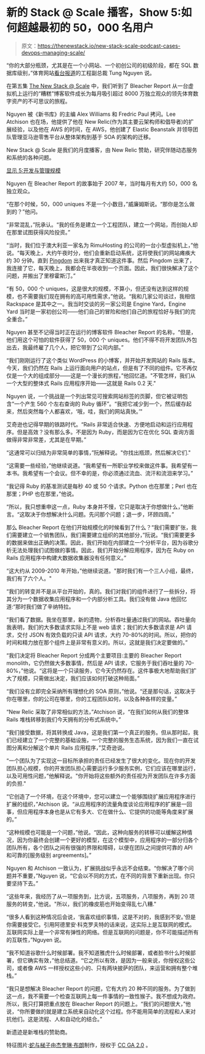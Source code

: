# 新的 Stack @ Scale 播客，Show 5:如何超越最初的 50，000 名用户

> 原文：<https://thenewstack.io/new-stack-scale-podcast-cases-devops-managing-scale/>

“你的大部分瓶颈，尤其是在一个小网站、一个初创公司的初级阶段，都在 SQL 数据库级别，”体育网站[看台报道](http://bleacherreport.com/about)的工程副总裁 Tung Nguyen 说。

在第五集 [The New Stack @ Scale](/tag/the-new-stack-at-scale/) 中，我们听到了 Bleacher Report 从一台虚拟机上运行的“糟糕”博客软件成长为每月吸引超过 8000 万独立观众的领先体育数字资产的不可思议的旅程。

Nguyen 被《新书库》的主编 Alex Williams 和 Fredric Paul 拷问。Lee Atchison 也在场，他提供了他在 New Relic(作为其主要云架构师和倡导者)的扩展经验，以及他在 AWS 的时间，在 AWS，他创建了 Elastic Beanstalk 并领导团队管理亚马逊零售平台从整体架构到基于 SOA 的架构的迁移。

New Stack @ Scale 是我们的月度播客，由 New Relic 赞助，研究伴随动态服务和系统的各种问题。

[显示 5:开发与管理规模](https://thenewstack.simplecast.com/episodes/show-5-devops-and-managing-scale)

Nguyen 在 Bleacher Report 的故事始于 2007 年，当时每月有大约 50，000 名独立观众。

“在那个时候，50，000 uniques 不是一个小数目，”威廉姆斯说。“那你是怎么做到的？”他问。

“非常混乱，”阮承认。“我的任务是建立一个工程团队，建立一个网站，而创始人却在那里试图获得风险投资。”

“当时，我们位于澳大利亚一家名为 RimuHosting 的公司的一台小型虚拟机上，”他说。“每天晚上，大约午夜时分，他们会重新启动系统，这将使我们的网站瘫痪大约 30 分钟。直到 [Pingdom](https://www.pingdom.com/) 出来我才真正知道这件事。然后 Pingdom 出来了，我连接了它，每天晚上，我都会在半夜收到一个页面。因此，我们很快解决了这个问题，并搬出了里穆霍斯汀。”

“有 50，000 个 uniques，这是很大的规模，不算小，但还没有达到这样的规模，也不需要我们现在拥有的高可用性需求，”他说。“我和几家公司谈过，我相信 Rackspace 是其中之一。我当时交谈的另一家公司是 Engine Yard，Engine Yard 当时是一家初创公司——他们自己的冒险和他们自己的旅程恰好与我们的完全重合。”

Nguyen 甚至不记得当时正在运行的博客软件 Bleacher Report 的名称，“但是，他们用这个可怕的软件获得了 50，000 个 uniques。他们不得不将开发团队外包出去，我最终雇了几个人，把它带到了公司内部。”

“我们刚刚运行了这个类似 WordPress 的小博客，并开始开发网站的 Rails 版本。今天，我们仍然在 Rails 上运行面向用户的站点，但是有了不同的组件。它不再仅仅是一个大的组成部分——这是一个漫长的旅程，”他回忆道。"不管怎样，我们从一个大型的整体式 Rails 应用程序开始——这就是 Rails 0.2 天."

Nguyen 说，一个挑战是一个列出常见可搜索网站标签的页脚，但它被证明包含“一个产生 560 个左右查询的 Ruby 循环”。“我把它减少到一个，然后缓存起来，然后突然每个人都喜欢，‘哦，哇，我们的网站真快。’"

艾奇逊也记得早期的铁路时代。“Rails 非常适合快速、方便地启动和运行应用程序。但是高效？没有那么多。不是因为 Ruby，而是因为它在优化 SQL 查询方面做得非常非常差，尤其是在早期。”

“这通常可以归结为非常简单的事情，”阮解释说。"你找出瓶颈，然后解决它们."

“这需要一些经验，”他继续说道。“我希望有一所职业学校来做这件事。我希望有一本书。我希望有一个会议。但不幸的是，你必须通过流血、流汗和流泪来学习。”

“我记得 Ruby 的基准测试是每秒 40 或 50 个请求。Python 也在那里；Perl 也在那里；PHP 也在那里，”他说。

“所以，我只想重申这一点，Ruby 本身并不慢，它只是取决于你想做什么，”他断言。“这取决于你想解决什么问题。先问那个问题；退一步，环顾四周。”

那么 Bleacher Report 在他们开始规模化的时候看到了什么？“我们需要扩张，我们需要建立一个销售团队，我们需要建立组织的其他部分，”阮说。“我们需要更多的数据来做出正确的决策。因此，我们开始在内部建立一个分析平台，因为谷歌分析无法处理我们试图做的事情。因此，我们开始分解应用程序，因为在 Ruby on Rails 应用程序中构建大数据收集器没有任何意义。”

“这大约从 2009-2010 年开始，”他继续说道。"那时我们有一个三人小组，最终，我们有了六个人。"

“我们的转变并不是从平台开始的，真的。我们对我们的组件进行了一些拆分，将其分为一个数据收集应用程序和一个内部分析工具。我们没有做 Java 他回忆道:“那时我们做了辛纳特拉。

“我们看了数据。我坐在那里，新的遗物，分析吞吐量通过我们的网站。吞吐量向我表明，我们的大多数请求实际上不是 web 请求；我们的大多数请求是 API 请求，交付 JSON 有效负载的只读 API 请求，大约 70-80%的时间。所以，把你的时间和精力放在那个组件上是非常有意义的。所以，这就是我们决定要做的。”

“我们决定将 Bleacher Report 分成两个主要项目:主要的 Bleacher Report monolith，它仍然做大多数事情，然后是 API 请求，它服务于我们吞吐量的 70-80%，”他说。“这将是一个只读服务，它今天仍然存在。这件事极大地帮助我们扩大了规模，只需做出决定，我们应该如何打破这种局面。”

“我们没有立即完全采纳所有理想化的 SOA 原则，”他说。“还是那句话，这取决于你在哪里，你的公司在哪里，你的工程团队如何，以及各种各样的变量。”

“New Relic 采取了非常相似的方法，”Atchison 说，“在我们如何从我们的整体 Rails 堆栈转移到我们今天拥有的分布式系统中。”

“我们接受数据，将其转换成 Java，这是我们第一个真正的服务。但从那时起，我们已经建立了一个完整的基础设施，一个完整的服务生态系统，因为我们一直在试图分离和分解这个单片 Rails 应用程序，”艾奇逊说。

“一个团队为了实现这一目标所承担的责任已经发生了很大的变化。现在你的开发团队担心规模，你的开发团队担心需要运行多少服务实例，它们应该在哪里运行，以及可用性问题，”他解释说。"你开始将这些额外的责任视为开发团队在许多方面的负担."

“它创造了一个环境，在这个环境中，您可以建立一个能够围绕扩展应用程序进行扩展的组织，”Atchison 说。“从应用程序的流量角度谈论应用程序的扩展是一回事，但应用程序本身也是从它有多大、它在做什么、它提供的功能等角度来扩展的。”

“这种规模也可能是一个问题，”他说。“因此，这种向服务的转移可以缓解这种情况，因为你最终会创建一个更好的模型，在这个模型中，应用程序的一部分归各个团队所有，各个团队之间有很强的界限和障碍，以便在团队之间提供可靠的 API 和可靠的[服务级别 argreements]。”

Nguyen 和 Atchison 一致认为，扩展挑战似乎永远不会结束。“你解决了哪个问题并不重要，”Nguyen 说，“它会以不同的方式，在不同的背景下重新出现。你只要坚持下去。”

“这些年来，我经历了从一项服务到，比方说，五项服务，八项服务，再到 20 项服务的转变，”他说。"所以，我们的橡皮筋也开始变得乱七八糟."

“很多人看到这种情况后会说，‘我喜欢组织事情，这是不对的，我感到不安。’但是你需要接受它。引用阿德里安·科克罗夫特的话来说，这实际上是互联网的模式。互联网实际上是一个非常有弹性的网络。但是互联网的问题是，你不可能描述所有的互联性，”Nguyen 说。

“我不知道谷歌什么时候部署。我不知道雅虎什么时候部署，或者脸书什么时候部署，但它确实有效，”他总结道。“它之所以有效，是因为一般来说，你授权这些公司，或者像 AWS 一样授权这些小的、只有两块披萨的团队，来运营和拥有整个堆栈。”

“我只是想解决 Bleacher Report 的问题，它有大约 20 种不同的服务。为了做到这一点，我不需要一个检查互联网上每一件事情的一致性猴子。我不想成为政府。所以，我只打算把重点放在 Bleacher Report 的问题上。“我们的问题很大，”他说，“你所要做的就是建立系统来自动化这个过程。你不能用简单的流程和人来对抗他们。这是流程、人和自动化的结合。”

新遗迹是新堆栈的赞助商。

特征图片:[蛇与梯子](https://www.flickr.com/photos/120600995@N07/14125947172/)由[杰奎琳·布朗](https://www.flickr.com/photos/120600995@N07/)制作，授权于 [CC GA 2.0](https://creativecommons.org/licenses/by-nd/2.0/) 。

<svg xmlns:xlink="http://www.w3.org/1999/xlink" viewBox="0 0 68 31" version="1.1"><title>Group</title> <desc>Created with Sketch.</desc></svg>